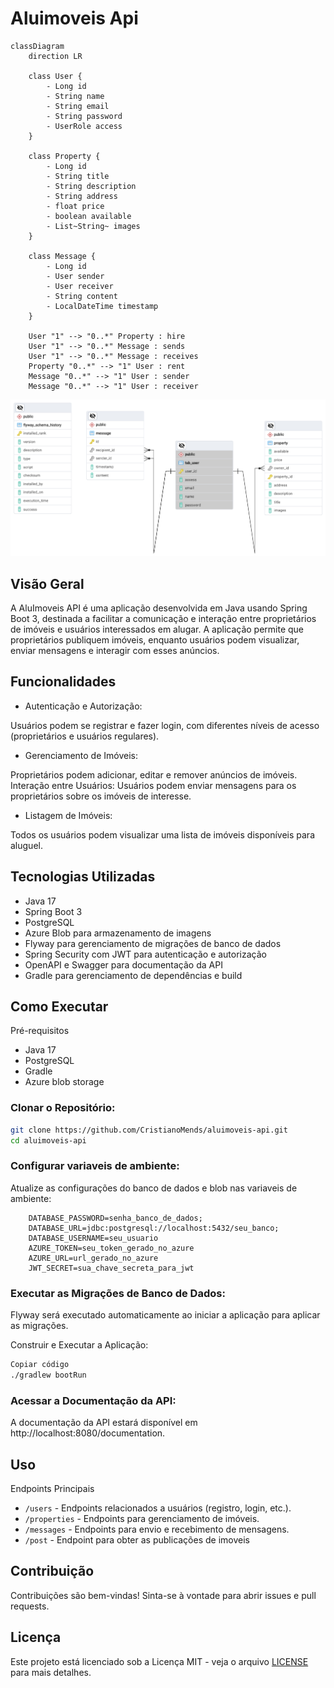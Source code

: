 # Aluimoveis Api
```mermaid
classDiagram
    direction LR

    class User {
        - Long id
        - String name
        - String email
        - String password
        - UserRole access
    }

    class Property {
        - Long id
        - String title
        - String description
        - String address
        - float price
        - boolean available
        - List~String~ images
    }

    class Message {
        - Long id
        - User sender
        - User receiver
        - String content
        - LocalDateTime timestamp
    }

    User "1" --> "0..*" Property : hire
    User "1" --> "0..*" Message : sends
    User "1" --> "0..*" Message : receives
    Property "0..*" --> "1" User : rent
    Message "0..*" --> "1" User : sender
    Message "0..*" --> "1" User : receiver
```
![](erd.png)

## Visão Geral

A AluImoveis API é uma aplicação desenvolvida em Java usando Spring Boot 3, destinada a facilitar a comunicação e interação entre proprietários de imóveis e usuários interessados em alugar. A aplicação permite que proprietários publiquem imóveis, enquanto usuários podem visualizar, enviar mensagens e interagir com esses anúncios.

## Funcionalidades

- Autenticação e Autorização:

Usuários podem se registrar e fazer login, com diferentes níveis de acesso (proprietários e usuários regulares).
- Gerenciamento de Imóveis:
 
Proprietários podem adicionar, editar e remover anúncios de imóveis.
Interação entre Usuários: Usuários podem enviar mensagens para os proprietários sobre os imóveis de interesse.

- Listagem de Imóveis:
 
Todos os usuários podem visualizar uma lista de imóveis disponíveis para aluguel.

## Tecnologias Utilizadas
- Java 17
- Spring Boot 3
- PostgreSQL
- Azure Blob para armazenamento de imagens
- Flyway para gerenciamento de migrações de banco de dados
- Spring Security com JWT para autenticação e autorização
- OpenAPI e Swagger para documentação da API
- Gradle para gerenciamento de dependências e build

## Como Executar
Pré-requisitos
- Java 17
- PostgreSQL
- Gradle
- Azure blob storage


### Clonar o Repositório:

```bash
git clone https://github.com/CristianoMends/aluimoveis-api.git
cd aluimoveis-api
```
### Configurar variaveis de ambiente:

Atualize as configurações do banco de dados e blob nas variaveis de ambiente:

```properties
    DATABASE_PASSWORD=senha_banco_de_dados;
    DATABASE_URL=jdbc:postgresql://localhost:5432/seu_banco;
    DATABASE_USERNAME=seu_usuario
    AZURE_TOKEN=seu_token_gerado_no_azure
    AZURE_URL=url_gerado_no_azure
    JWT_SECRET=sua_chave_secreta_para_jwt
```

### Executar as Migrações de Banco de Dados:

Flyway será executado automaticamente ao iniciar a aplicação para aplicar as migrações.

Construir e Executar a Aplicação:

```bash
Copiar código
./gradlew bootRun
```
### Acessar a Documentação da API:
A documentação da API estará disponível em http://localhost:8080/documentation.

## Uso
Endpoints Principais
- `/users` - Endpoints relacionados a usuários (registro, login, etc.).
- `/properties` - Endpoints para gerenciamento de imóveis.
- `/messages` - Endpoints para envio e recebimento de mensagens.
- `/post` - Endpoint para obter as publicações de imoveis

## Contribuição
Contribuições são bem-vindas! Sinta-se à vontade para abrir issues e pull requests.

## Licença

Este projeto está licenciado sob a Licença MIT - veja o arquivo  [LICENSE](LICENSE) para mais detalhes.
